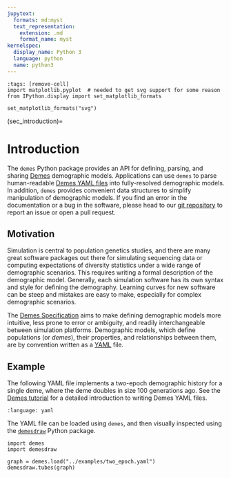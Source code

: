 ```yaml
---
jupytext:
  formats: md:myst
  text_representation:
    extension: .md
    format_name: myst
kernelspec:
  display_name: Python 3
  language: python
  name: python3
---
```


```{code-cell}
:tags: [remove-cell]
import matplotlib.pyplot  # needed to get svg support for some reason
from IPython.display import set_matplotlib_formats

set_matplotlib_formats("svg")
```

(sec_introduction)=

# Introduction

The `demes` Python package provides an API for defining, parsing, and sharing
[Demes](spec:sec_intro) demographic models. Applications can use
`demes` to parse human-readable [Demes YAML files](spec:sec_tutorial)
into fully-resolved demographic models. In addition, `demes` provides
convenient data structures to simplify manipulation of demographic models.
If you find an error in the documentation or a bug in the software,
please head to our
[git repository](https://github.com/popsim-consortium/demes-python)
to report an issue or open a pull request.


## Motivation

Simulation is central to population genetics studies, and there are many great
software packages out there for simulating sequencing data or computing expectations of
diversity statistics under a wide range of demographic scenarios. This requires
writing a formal description of the demographic model. Generally, each
simulation software has its own syntax and style for defining the demography.
Learning curves for new software can be steep and mistakes are easy to make,
especially for complex demographic scenarios.

The [Demes Specification](spec:sec_intro) aims to make defining demographic
models more intuitive, less prone to error or ambiguity, and readily
interchangeable between simulation platforms.
Demographic models, which define populations (or _demes_), their properties,
and relationships between them, are by convention written as a
[YAML](https://www.yaml.info/learn/index.html) file.

## Example

The following YAML file implements a two-epoch demographic
history for a single deme, where the deme doubles in size 100 generations ago.
See the [Demes tutorial](spec:sec_tutorial) for a detailed introduction to
writing Demes YAML files.

```{literalinclude} ../examples/two_epoch.yaml
:language: yaml
```

The YAML file can be loaded using `demes`, and then visually inspected using
the [`demesdraw`](https://github.com/grahamgower/demesdraw) Python package.

```{code-cell}
import demes
import demesdraw

graph = demes.load("../examples/two_epoch.yaml")
demesdraw.tubes(graph)
```
